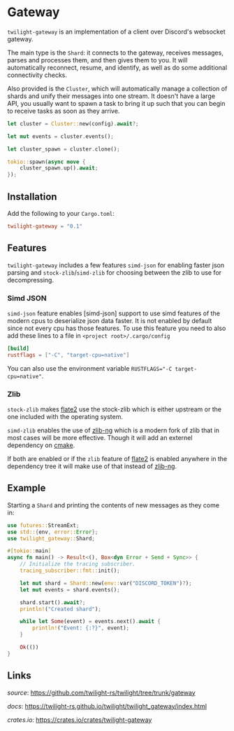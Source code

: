 # Gateway

`twilight-gateway` is an implementation of a client over Discord's websocket
gateway.

The main type is the `Shard`: it connects to the gateway, receives messages,
parses and processes them, and then gives them to you. It will automatically
reconnect, resume, and identify, as well as do some additional connectivity
checks.

Also provided is the `Cluster`, which will automatically manage a collection of
shards and unify their messages into one stream. It doesn't have a large API, you
usually want to spawn a task to bring it up such that you can begin to receive
tasks as soon as they arrive.

```rust
let cluster = Cluster::new(config).await?;

let mut events = cluster.events();

let cluster_spawn = cluster.clone();

tokio::spawn(async move {
    cluster_spawn.up().await;
});
```

## Installation

Add the following to your `Cargo.toml`:

```toml
twilight-gateway = "0.1"
```

## Features

`twilight-gateway` includes a few features `simd-json` for enabling faster json
parsing and `stock-zlib`/`simd-zlib` for choosing between the zlib to use for
decompressing.

### Simd JSON

`simd-json` feature enables [simd-json] support to use simd features of the modern cpus
to deserialize json data faster. It is not enabled by default since not every cpu has those features.
To use this feature you need to also add these lines to a file in `<project root>/.cargo/config`
```toml
[build]
rustflags = ["-C", "target-cpu=native"]
```
You can also use the environment variable `RUSTFLAGS="-C target-cpu=native"`.

### Zlib

`stock-zlib` makes [flate2] use the stock-zlib which is either upstream or the 
one included with the operating system.

`simd-zlib` enables the use of [zlib-ng] which is a modern fork of zlib that in 
most cases will be more effective. Though it will add an externel dependency on
[cmake].

If both are enabled or if the `zlib` feature of [flate2] is enabled anywhere in 
the dependency tree it will make use of that instead of [zlib-ng].

## Example

Starting a `Shard` and printing the contents of new messages as they come in:

```rust
use futures::StreamExt;
use std::{env, error::Error};
use twilight_gateway::Shard;

#[tokio::main]
async fn main() -> Result<(), Box<dyn Error + Send + Sync>> {
    // Initialize the tracing subscriber.
    tracing_subscriber::fmt::init();

    let mut shard = Shard::new(env::var("DISCORD_TOKEN")?);
    let mut events = shard.events();

    shard.start().await?;
    println!("Created shard");

    while let Some(event) = events.next().await {
        println!("Event: {:?}", event);
    }

    Ok(())
}
```

## Links

*source*: <https://github.com/twilight-rs/twilight/tree/trunk/gateway>

*docs*: <https://twilight-rs.github.io/twilight/twilight_gateway/index.html>

*crates.io*: <https://crates.io/crates/twilight-gateway>

[img:shard]: ./section_3_shard.png
[cmake]: https://cmake.org/
[flate2]: https://github.com/alexcrichton/flate2-rs
[zlib-ng]: https://github.com/zlib-ng/zlib-ng
